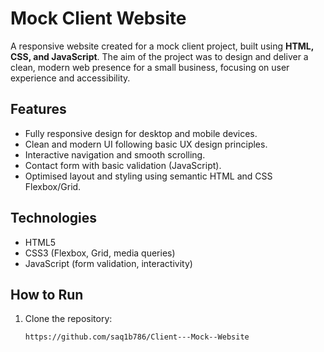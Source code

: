 
# Mock Client Website

A responsive website created for a mock client project, built using **HTML, CSS, and JavaScript**. The aim of the project was to design and deliver a clean, modern web presence for a small business, focusing on user experience and accessibility.

## Features
- Fully responsive design for desktop and mobile devices.
- Clean and modern UI following basic UX design principles.
- Interactive navigation and smooth scrolling.
- Contact form with basic validation (JavaScript).
- Optimised layout and styling using semantic HTML and CSS Flexbox/Grid.

## Technologies
- HTML5  
- CSS3 (Flexbox, Grid, media queries)  
- JavaScript (form validation, interactivity)

## How to Run
1. Clone the repository:
   ```bash
   https://github.com/saq1b786/Client---Mock--Website
